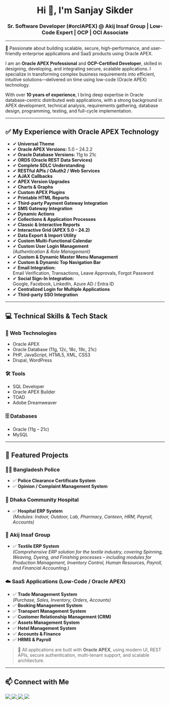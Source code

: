<h1 align="center">Hi 👋, I'm Sanjay Sikder</h1>
<h3 align="center">Sr. Software Developer (#orclAPEX) @ Akij Insaf Group | Low-Code Expert | OCP | OCI Associate</h3>

---

🌟 Passionate about building scalable, secure, high-performance, and user-friendly enterprise applications and SaaS products using Oracle APEX.

I am an **Oracle APEX Professional** and **OCP-Certified Developer**, skilled in designing, developing, and integrating secure, scalable applications. I specialize in transforming complex business requirements into efficient, intuitive solutions—delivered on time using low-code (Oracle APEX) technology.

With over **10 years of experience**, I bring deep expertise in Oracle database-centric distributed web applications, with a strong background in APEX development, technical analysis, requirements gathering, database design, programming, testing, and full-cycle implementation.

---

## ✅ My Experience with Oracle APEX Technology

- ✔ **Universal Theme**
- ✔ **Oracle APEX Versions:** 5.0 – 24.2.2
- ✔ **Oracle Database Versions:** 11g to 21c
- ✔ **ORDS (Oracle REST Data Services)**
- ✔ **Complete SDLC Understanding**
- ✔ **RESTful APIs / OAuth2 / Web Services**
- ✔ **AJAX Callbacks**
- ✔ **APEX Version Upgrades**
- ✔ **Charts & Graphs**
- ✔ **Custom APEX Plugins**
- ✔ **Printable HTML Reports**
- ✔ **Third-party Payment Gateway Integration**
- ✔ **SMS Gateway Integration**
- ✔ **Dynamic Actions**
- ✔ **Collections & Application Processes**
- ✔ **Classic & Interactive Reports**
- ✔ **Interactive Grid (APEX 5.0 – 24.2)**
- ✔ **Data Export & Import Utility**
- ✔ **Custom Multi-Functional Calendar**
- ✔ **Custom User Login Management**  
  *(Authentication & Role Management)*
- ✔ **Custom & Dynamic Master Menu Management**
- ✔ **Custom & Dynamic Top Navigation Bar**
- ✔ **Email Integration:**  
  Email Verification, Transactions, Leave Approvals, Forgot Password
- ✔ **Social Sign-In Integration:**  
  Google, Facebook, LinkedIn, Azure AD / Entra ID
- ✔ **Centralized Login for Multiple Applications**
- ✔ **Third-party SSO Integration**

---

## 💻 Technical Skills & Tech Stack

### 🔷 Web Technologies
- Oracle APEX
- Oracle Database (11g, 12c, 18c, 19c, 21c)
- PHP, JavaScript, HTML5, XML, CSS3
- Drupal, WordPress

### 🛠️ Tools
- SQL Developer
- Oracle APEX Builder
- TOAD
- Adobe Dreamweaver

### 🗄️ Databases
- Oracle (11g – 21c)
- MySQL

---

## 🚀 Featured Projects

### 👮‍♂️ Bangladesh Police
- ✅ **Police Clearance Certificate System**
- ✅ **Opinion / Complaint Management System**

### 🏥 Dhaka Community Hospital
- ✅ **Hospital ERP System**  
  *(Modules: Indoor, Outdoor, Lab, Pharmacy, Canteen, HRM, Payroll, Accounts)*

### 🧵 Akij Insaf Group
- ✅ **Textile ERP System**  
  *(Comprehensive ERP solution for the textile industry, covering Spinning, Weaving, Dyeing, and Finishing processes – including modules for Production Management, Inventory Control, Human Resources, Payroll, and Financial Accounting.)*

### ☁️ SaaS Applications (Low-Code / Oracle APEX)
- ✅ **Trade Management System**  
  *(Purchase, Sales, Inventory, Orders, Accounts)*
- ✅ **Booking Management System**
- ✅ **Transport Management System**
- ✅ **Customer Relationship Management (CRM)**
- ✅ **Assets Management System**
- ✅ **Hotel Management System**
- ✅ **Accounts & Finance**
- ✅ **HRMS & Payroll**

> 📌 All applications are built with **Oracle APEX**, using modern UI, REST APIs, secure authentication, multi-tenant support, and scalable architecture.

---

## 📫 Connect with Me

<p align="left">
  <a href="https://www.facebook.com/sanzu.sikder" target="_blank">
    <img src="https://img.shields.io/badge/Facebook-1877F2?style=for-the-badge&logo=facebook&logoColor=white"/>
  </a>
  <a href="https://github.com/sanjaysikder" target="_blank">
    <img src="https://img.shields.io/badge/GitHub-181717?style=for-the-badge&logo=github&logoColor=white"/>
  </a>
  <a href="https://www.linkedin.com/in/sanjay-sikder/" target="_blank">
    <img src="https://img.shields.io/badge/LinkedIn-0A66C2?style=for-the-badge&logo=linkedin&logoColor=white"/>
  </a>
  <a href="https://x.com/sanzusikder" target="_blank">
    <img src="https://img.shields.io/badge/Twitter-1DA1F2?style=for-the-badge&logo=twitter&logoColor=white"/>
  </a>
</p>
